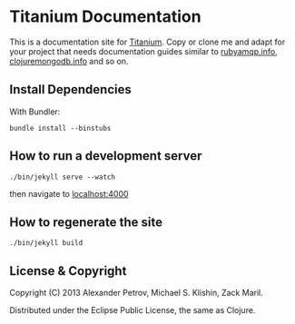 # Titanium Documentation

This is a documentation site for [Titanium](http://titanium.clojurewerkz.org). Copy or clone me and adapt for your project
that needs documentation guides similar to [rubyamqp.info](http://rubyamqp.info), [clojuremongodb.info](http://clojuremongodb.info) and so on.


## Install Dependencies

With Bundler:

    bundle install --binstubs


## How to run a development server

    ./bin/jekyll serve --watch

then navigate to [localhost:4000](http://localhost:4000)


## How to regenerate the site

    ./bin/jekyll build


## License & Copyright

Copyright (C) 2013 Alexander Petrov, Michael S. Klishin, Zack Maril.

Distributed under the Eclipse Public License, the same as Clojure.
